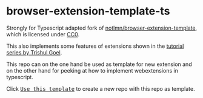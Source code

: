 # browser-extension-template-ts

Strongly for Typescript adapted fork of [notlmn/browser-extension-template](https://github.com/notlmn/browser-extension-template), which is licensed under [CC0](https://creativecommons.org/publicdomain/zero/1.0/).

This also implements some features of extensions shown in the [tutorial series by Trishul Goel](https://www.youtube.com/playlist?list=PLI08QU9qtPEJiBs7rVOT4FvXJlisDgTlS).

This repo can on the one hand be used as template for new extension and on the other hand for peeking at how to implement webextensions in typescript.

Click [<kbd>Use this template</kbd>](https://github.com/s-weigand/browser-extension-template-ts/generate) to create a new repo with this repo as template.
